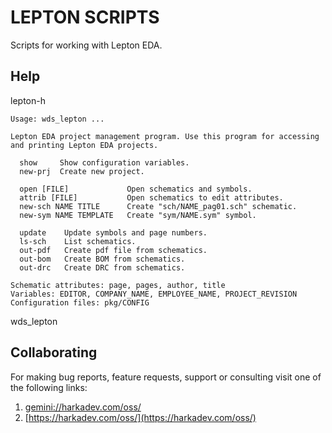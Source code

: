 LEPTON SCRIPTS
==============

Scripts for working with Lepton EDA.

## Help

lepton-h

    Usage: wds_lepton ...
    
    Lepton EDA project management program. Use this program for accessing
    and printing Lepton EDA projects.
    
      show     Show configuration variables.
      new-prj  Create new project.
    
      open [FILE]             Open schematics and symbols.
      attrib [FILE]           Open schematics to edit attributes.
      new-sch NAME TITLE      Create "sch/NAME_pag01.sch" schematic.
      new-sym NAME TEMPLATE   Create "sym/NAME.sym" symbol.
    
      update    Update symbols and page numbers.
      ls-sch    List schematics.
      out-pdf   Create pdf file from schematics.
      out-bom   Create BOM from schematics.
      out-drc   Create DRC from schematics.
    
    Schematic attributes: page, pages, author, title
    Variables: EDITOR, COMPANY_NAME, EMPLOYEE_NAME, PROJECT_REVISION
    Configuration files: pkg/CONFIG

wds_lepton


## Collaborating

For making bug reports, feature requests, support or consulting visit
one of the following links:

1. [gemini://harkadev.com/oss/](gemini://harkadev.com/oss/)
2. [https://harkadev.com/oss/](https://harkadev.com/oss/)
